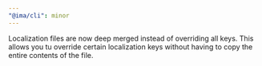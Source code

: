 ```yaml
---
"@ima/cli": minor
---
```


Localization files are now deep merged instead of overriding all keys. This allows you tu override certain localization keys without having to copy the entire contents of the file.
